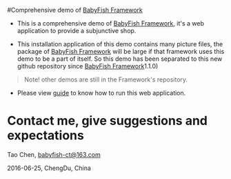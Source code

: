#Comprehensive demo of [BabyFish Framework](https://github.com/babyfish-ct/babyfish)

* This is a comprehensive demo of [BabyFish Framework](https://github.com/babyfish-ct/babyfish),
  it's a web application to provide a subjunctive shop.

* This installation application of this demo contains many picture files, the package of [BabyFish Framework](https://github.com/babyfish-ct/babyfish) will be large if that framework uses this demo to be a part of itself.
So this demo has been separated to this new github repository since [BabyFish Framework](https://github.com/babyfish-ct/babyfish)1.1.0)
> Note! other demos are still in the Framework's repository.

* Please view [guide](guide.html) to know how to run this web application.

# Contact me, give suggestions and expectations
Tao Chen, [babyfish-ct@163.com](mailto:babyfish-ct@163.com)

2016-06-25, ChengDu, China